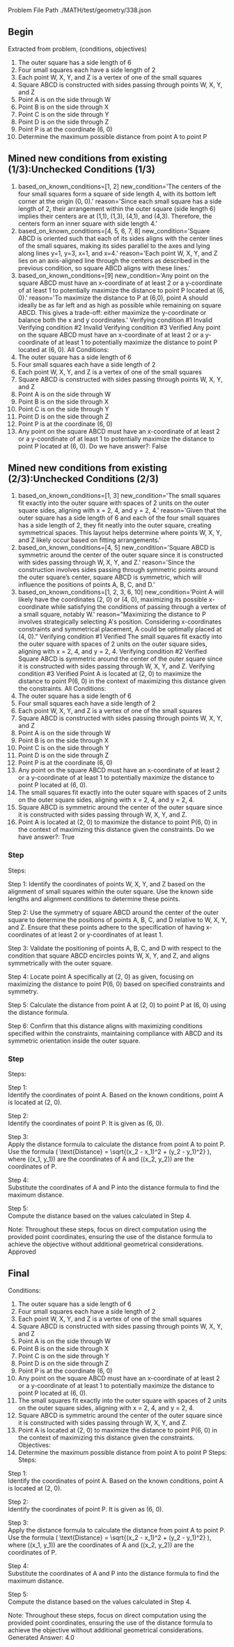 Problem File Path
./MATH/test/geometry/338.json
## Begin
Extracted from problem, (conditions, objectives)
1. The outer square has a side length of 6
2. Four small squares each have a side length of 2
3. Each point W, X, Y, and Z is a vertex of one of the small squares
4. Square ABCD is constructed with sides passing through points W, X, Y, and Z
5. Point A is on the side through W
6. Point B is on the side through X
7. Point C is on the side through Y
8. Point D is on the side through Z
9. Point P is at the coordinate (6, 0)
1. Determine the maximum possible distance from point A to point P
## Mined new conditions from existing (1/3):Unchecked Conditions (1/3)
1. based_on_known_conditions=[1, 2] new_condition='The centers of the four small squares form a square of side length 4, with its bottom left corner at the origin (0, 0).' reason='Since each small square has a side length of 2, their arrangement within the outer square (side length 6) implies their centers are at (1,1), (1,3), (4,1), and (4,3). Therefore, the centers form an inner square with side length 4.'
2. based_on_known_conditions=[4, 5, 6, 7, 8] new_condition='Square ABCD is oriented such that each of its sides aligns with the center lines of the small squares, making its sides parallel to the axes and lying along lines y=1, y=3, x=1, and x=4.' reason='Each point W, X, Y, and Z lies on an axis-aligned line through the centers as described in the previous condition, so square ABCD aligns with these lines.'
3. based_on_known_conditions=[9] new_condition='Any point on the square ABCD must have an x-coordinate of at least 2 or a y-coordinate of at least 1 to potentially maximize the distance to point P located at (6, 0).' reason='To maximize the distance to P at (6,0), point A should ideally be as far left and as high as possible while remaining on square ABCD. This gives a trade-off: either maximize the y-coordinate or balance both the x and y coordinates.'
Verifying condition #1
Invalid
Verifying condition #2
Invalid
Verifying condition #3
Verified
Any point on the square ABCD must have an x-coordinate of at least 2 or a y-coordinate of at least 1 to potentially maximize the distance to point P located at (6, 0).
All Conditions: 
1. The outer square has a side length of 6
2. Four small squares each have a side length of 2
3. Each point W, X, Y, and Z is a vertex of one of the small squares
4. Square ABCD is constructed with sides passing through points W, X, Y, and Z
5. Point A is on the side through W
6. Point B is on the side through X
7. Point C is on the side through Y
8. Point D is on the side through Z
9. Point P is at the coordinate (6, 0)
10. Any point on the square ABCD must have an x-coordinate of at least 2 or a y-coordinate of at least 1 to potentially maximize the distance to point P located at (6, 0).
Do we have answer?: False
## Mined new conditions from existing (2/3):Unchecked Conditions (2/3)
1. based_on_known_conditions=[1, 3] new_condition='The small squares fit exactly into the outer square with spaces of 2 units on the outer square sides, aligning with x = 2, 4, and y = 2, 4.' reason='Given that the outer square has a side length of 6 and each of the four small squares has a side length of 2, they fit neatly into the outer square, creating symmetrical spaces. This layout helps determine where points W, X, Y, and Z likely occur based on fitting arrangements.'
2. based_on_known_conditions=[4, 5] new_condition='Square ABCD is symmetric around the center of the outer square since it is constructed with sides passing through W, X, Y, and Z.' reason='Since the construction involves sides passing through symmetric points around the outer square’s center, square ABCD is symmetric, which will influence the positions of points A, B, C, and D.'
3. based_on_known_conditions=[1, 2, 3, 6, 10] new_condition='Point A will likely have the coordinates (2, 0) or (4, 0), maximizing its possible x-coordinate while satisfying the conditions of passing through a vertex of a small square, notably W.' reason="Maximizing the distance to P involves strategically selecting A's position. Considering x-coordinates constraints and symmetrical placement, A could be optimally placed at (4, 0)."
Verifying condition #1
Verified
The small squares fit exactly into the outer square with spaces of 2 units on the outer square sides, aligning with x = 2, 4, and y = 2, 4.
Verifying condition #2
Verified
Square ABCD is symmetric around the center of the outer square since it is constructed with sides passing through W, X, Y, and Z.
Verifying condition #3
Verified
Point A is located at (2, 0) to maximize the distance to point P(6, 0) in the context of maximizing this distance given the constraints.
All Conditions: 
1. The outer square has a side length of 6
2. Four small squares each have a side length of 2
3. Each point W, X, Y, and Z is a vertex of one of the small squares
4. Square ABCD is constructed with sides passing through points W, X, Y, and Z
5. Point A is on the side through W
6. Point B is on the side through X
7. Point C is on the side through Y
8. Point D is on the side through Z
9. Point P is at the coordinate (6, 0)
10. Any point on the square ABCD must have an x-coordinate of at least 2 or a y-coordinate of at least 1 to potentially maximize the distance to point P located at (6, 0).
11. The small squares fit exactly into the outer square with spaces of 2 units on the outer square sides, aligning with x = 2, 4, and y = 2, 4.
12. Square ABCD is symmetric around the center of the outer square since it is constructed with sides passing through W, X, Y, and Z.
13. Point A is located at (2, 0) to maximize the distance to point P(6, 0) in the context of maximizing this distance given the constraints.
Do we have answer?: True
### Step

Steps:

Step 1: 
Identify the coordinates of points W, X, Y, and Z based on the alignment of small squares within the outer square. Use the known side lengths and alignment conditions to determine these points.

Step 2: 
Use the symmetry of square ABCD around the center of the outer square to determine the positions of points A, B, C, and D relative to W, X, Y, and Z. Ensure that these points adhere to the specification of having x-coordinates of at least 2 or y-coordinates of at least 1.

Step 3: 
Validate the positioning of points A, B, C, and D with respect to the condition that square ABCD encircles points W, X, Y, and Z, and aligns symmetrically with the outer square.

Step 4: 
Locate point A specifically at (2, 0) as given, focusing on maximizing the distance to point P(6, 0) based on specified constraints and symmetry.

Step 5:
Calculate the distance from point A at (2, 0) to point P at (6, 0) using the distance formula.

Step 6:
Confirm that this distance aligns with maximizing conditions specified within the constraints, maintaining compliance with ABCD and its symmetric orientation inside the outer square.
### Step
Steps:

Step 1:  
Identify the coordinates of point A. Based on the known conditions, point A is located at (2, 0).

Step 2:  
Identify the coordinates of point P. It is given as (6, 0).

Step 3:  
Apply the distance formula to calculate the distance from point A to point P. Use the formula \( \text{Distance} = \sqrt{(x_2 - x_1)^2 + (y_2 - y_1)^2} \), where \((x_1, y_1)\) are the coordinates of A and \((x_2, y_2)\) are the coordinates of P.

Step 4:  
Substitute the coordinates of A and P into the distance formula to find the maximum distance.

Step 5:  
Compute the distance based on the values calculated in Step 4.

Note: Throughout these steps, focus on direct computation using the provided point coordinates, ensuring the use of the distance formula to achieve the objective without additional geometrical considerations.
Approved
## Final
Conditions:
1. The outer square has a side length of 6
2. Four small squares each have a side length of 2
3. Each point W, X, Y, and Z is a vertex of one of the small squares
4. Square ABCD is constructed with sides passing through points W, X, Y, and Z
5. Point A is on the side through W
6. Point B is on the side through X
7. Point C is on the side through Y
8. Point D is on the side through Z
9. Point P is at the coordinate (6, 0)
10. Any point on the square ABCD must have an x-coordinate of at least 2 or a y-coordinate of at least 1 to potentially maximize the distance to point P located at (6, 0).
11. The small squares fit exactly into the outer square with spaces of 2 units on the outer square sides, aligning with x = 2, 4, and y = 2, 4.
12. Square ABCD is symmetric around the center of the outer square since it is constructed with sides passing through W, X, Y, and Z.
13. Point A is located at (2, 0) to maximize the distance to point P(6, 0) in the context of maximizing this distance given the constraints.
Objectives:
1. Determine the maximum possible distance from point A to point P
Steps:
Steps:

Step 1:  
Identify the coordinates of point A. Based on the known conditions, point A is located at (2, 0).

Step 2:  
Identify the coordinates of point P. It is given as (6, 0).

Step 3:  
Apply the distance formula to calculate the distance from point A to point P. Use the formula \( \text{Distance} = \sqrt{(x_2 - x_1)^2 + (y_2 - y_1)^2} \), where \((x_1, y_1)\) are the coordinates of A and \((x_2, y_2)\) are the coordinates of P.

Step 4:  
Substitute the coordinates of A and P into the distance formula to find the maximum distance.

Step 5:  
Compute the distance based on the values calculated in Step 4.

Note: Throughout these steps, focus on direct computation using the provided point coordinates, ensuring the use of the distance formula to achieve the objective without additional geometrical considerations.
Generated Answer: 
4.0